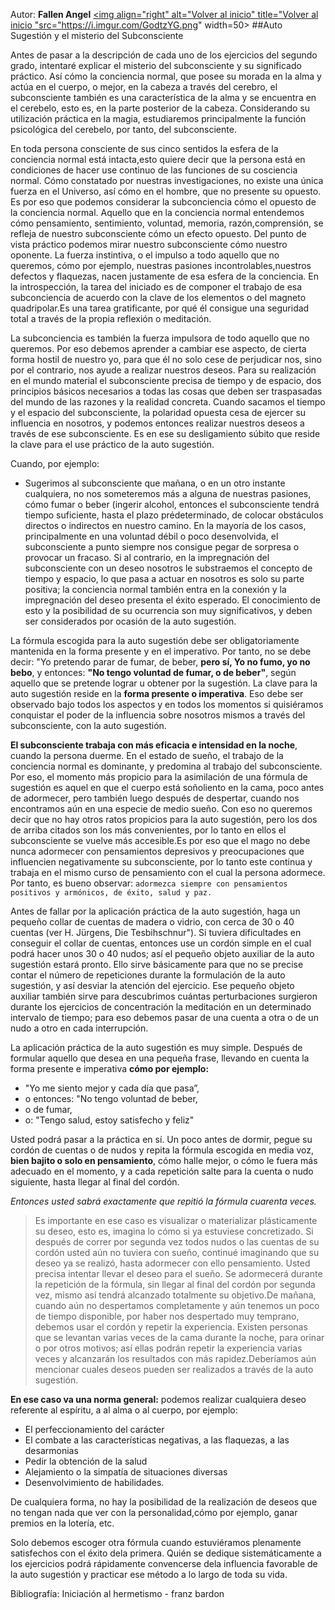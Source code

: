 Autor: **Fallen Angel**
<a href="https://github.com/Ocul-LB/Projecto-LB/wiki"><img align="right" alt="Volver al inicio" title="Volver al inicio "src="https://i.imgur.com/GodtzYG.png" width=50></a>
##Auto Sugestión y el misterio del Subconsciente

Antes de pasar a la descripción de cada uno de los ejercicios del segundo grado, intentaré explicar el misterio del subconsciente y su significado práctico. Así cómo la conciencia normal, que posee su morada en la alma y actúa en el cuerpo, o mejor, en la cabeza a través del cerebro, el subconsciente también es una característica de la alma y se encuentra en el cerebelo, esto es, en la parte posterior de la cabeza. Considerando su utilización práctica en la magia, estudiaremos principalmente la función psicológica del cerebelo, por tanto, del subconsciente.

En toda persona consciente de sus cinco sentidos la esfera de la conciencia normal está intacta,esto quiere decir que la persona está en condiciones de hacer use continuo de las funciones de su cosciencia normal. Cómo constatado por nuestras investigaciones, no existe una única fuerza en el Universo, así cómo en el hombre, que no presente su opuesto. Es por eso que podemos considerar la subconciencia cómo el opuesto de la conciencia normal. Aquello que en la conciencia normal entendemos cómo pensamiento, sentimiento, voluntad, memoria, razón,comprensión, se refleja de nuestro subconsciente cómo un efecto opuesto. Del punto de vista práctico podemos mirar nuestro subconsciente cómo nuestro oponente. La fuerza instintiva, o el impulso a todo aquello que no queremos, cómo por ejemplo, nuestras pasiones incontrolables,nuestros defectos y flaquezas, nacen justamente de esa esfera de la conciencia. En la introspección, la tarea del iniciado es de componer el trabajo de esa subconciencia de acuerdo con la clave de los elementos o del magneto quadripolar.Es una tarea gratificante, por qué él consigue una seguridad total a través de la propia reflexión o meditación.

La subconciencia es también la fuerza impulsora de todo aquello que no queremos. Por eso debemos aprender a cambiar ese aspecto, de cierta forma hostil de nuestro yo, para que él no solo cese de perjudicar nos, sino por el contrario, nos ayude a realizar nuestros deseos. Para su realización en el mundo material el subconsciente precisa de tiempo y de espacio, dos principios básicos necesarios a todas las cosas que deben ser traspasadas del mundo de las razones y la realidad concreta. Cuando sacamos el tiempo y el espacio del subconsciente, la polaridad opuesta cesa de ejercer su influencia en nosotros, y podemos entonces realizar nuestros deseos a través de ese subconsciente. Es en ese su desligamiento súbito que reside la clave para el use práctico de la auto sugestión. 

  Cuando, por ejemplo:

 * Sugerimos al subconsciente que mañana, o en un otro instante cualquiera, no nos someteremos más a alguna de nuestras pasiones, cómo fumar o beber (ingerir alcohol, entonces el subconsciente tendrá tiempo suficiente, hasta el plazo prédeterminado, de colocar obstáculos directos o indirectos en nuestro camino. En la mayoría de los casos, principalmente en una voluntad débil o poco desenvolvida, el subconsciente a punto siempre nos consigue pegar de sorpresa o provocar un fracaso. Si al contrario, en la impregnación del subconsciente con un deseo nosotros le substraemos el concepto de tiempo y espacio, lo que pasa a actuar en nosotros es solo su parte positiva; la conciencia normal también entra en la conexión y la impregnación del deseo presenta el éxito esperado. El conocimiento de esto y la posibilidad de su ocurrencia son muy significativos, y deben ser considerados por ocasión de la auto sugestión.


La fórmula escogida para la auto sugestión debe ser obligatoriamente mantenida en la forma presente y en el imperativo. Por tanto, no se debe decir: "Yo pretendo parar de fumar, de beber, **pero sí, Yo no fumo, yo no bebo**, y entonces: **"No tengo voluntad de fumar, o de beber"**, según aquello que se pretende lograr u obtener por la sugestión. La clave para la auto sugestión reside en la **forma presente o imperativa**. Eso debe ser observado bajo todos los aspectos y en todos los momentos si quisiéramos conquistar el poder de la influencia sobre nosotros mismos a través del subconsciente, con la auto sugestión.

**El subconsciente trabaja con más eficacia e intensidad en la noche**, cuando la persona duerme. En el estado de sueño, el trabajo de la conciencia normal es dominante, y predomina al trabajo del subconsciente. Por eso, el momento más propicio para la asimilación de una fórmula de sugestión es aquel en que el cuerpo está soñoliento en la cama, poco antes de adormecer, pero también luego después de despertar, cuando nos encontramos aún en una especie de medio sueño. Con eso no queremos decir que no hay otros ratos propicios para la auto sugestión, pero los dos de arriba citados son los más convenientes, por lo tanto en ellos el subconsciente se vuelve más accesible.Es por eso que el mago no debe nunca adormecer con pensamientos depresivos y preocupaciones que influencien negativamente su subconsciente, por lo tanto este continua y trabaja en el mismo curso de pensamiento con el cual la persona adormece. Por tanto, es bueno observar: `adormezca siempre con pensamientos positivos y armónicos, de éxito, salud y paz.`

Antes de fallar por la aplicación práctica de la auto sugestión, haga un pequeño collar de cuentas de madera o vidrio, con cerca de 30 o 40 cuentas (ver H. Jürgens, Die Tesbihschnur"). Si tuviera dificultades en conseguir el collar de cuentas, entonces use un cordón simple en el cual podrá hacer unos 30 o 40 nudos; así el pequeño objeto auxiliar de la auto sugestión estará pronto. Ello sirve básicamente para que no se precise contar el número de repeticiones durante la formulación de la auto sugestión, y así desviar la atención del ejercicio. Ese pequeño objeto auxiliar también sirve para descubrimos cuántas perturbaciones surgieron durante los ejercicios de concentración la meditación en un determinado intervalo de tiempo; para eso debemos pasar de una cuenta a otra o de un nudo a otro en cada interrupción.

La aplicación práctica de la auto sugestión es muy simple. Después de formular aquello que desea en una pequeña frase, llevando en cuenta la forma presente e imperativa **cómo por ejemplo:**

- "Yo me siento mejor y cada día que pasa”, 
- o entonces: "No tengo voluntad de beber, 
- o de fumar, 
- o: "Tengo salud, estoy satisfecho y feliz"

Usted podrá pasar a la práctica en sí. Un poco antes de dormir, pegue su cordón de cuentas o de nudos y repita la fórmula escogida en media voz, **bien bajito o solo en pensamiento**, cómo halle mejor, o cómo le fuera más adecuado en el momento, y a cada repetición salte para la cuenta o nudo siguiente, hasta llegar al final del cordón.

*Entonces usted sabrá exactamente que repitió la fórmula cuarenta veces.*
> Es importante en ese caso es visualizar o materializar plásticamente su deseo, esto es, imagina lo cómo si ya estuviese concretizado. Si después de correr por segunda vez todos nudos o las cuentas de su cordón usted aún no tuviera con sueño, continué imaginando que su deseo ya se realizó, hasta adormecer con ello pensamiento. Usted precisa intentar llevar el deseo para el sueño. Se adormecerá durante la repetición de la fórmula, sin llegar al final del cordón por segunda vez, mismo así tendrá alcanzado totalmente su objetivo.De mañana, cuando aún no despertamos completamente y aún tenemos un poco de tiempo disponible, por haber nos despertado muy temprano, debemos usar el cordón y repetir la experiencia. Existen personas que se levantan varias veces de la cama durante la noche, para orinar o por otros motivos; así ellas podrán repetir la experiencia varias veces y alcanzarán los resultados con más rapidez.Deberíamos aún mencionar cuales deseos pueden ser realizados a través de la auto sugestión.

**En ese caso va una norma general:** podemos realizar cualquiera deseo referente al espíritu, a al alma o al cuerpo, por ejemplo:

- El perfeccionamiento del carácter
- El combate a las características negativas, a las flaquezas, a las desarmonias
- Pedir la obtención de la salud 
- Alejamiento o la simpatía de situaciones diversas 
- Desenvolvimiento de habilidades. 

De cualquiera forma, no hay la posibilidad de la realización de deseos que no tengan nada que ver con la personalidad,cómo por ejemplo, ganar premios en la lotería, etc.

Solo debemos escoger otra fórmula cuando estuviéramos plenamente satisfechos con el éxito dela primera. Quién se dedique sistemáticamente a los ejercicios podrá rápidamente convencerse dela influencia favorable de la auto sugestión y practicar ese método a lo largo de toda su vida.


Bibliografía: Iniciación al hermetismo - franz bardon
